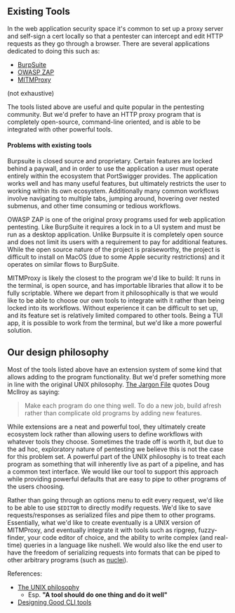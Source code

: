 ## Existing Tools
In the web application security space it's common to set up a proxy server and self-sign a cert locally so that a pentester can intercept and edit HTTP requests as they go through a browser. There are several applications dedicated to doing this such as:

- [BurpSuite](https://portswigger.net/burp)
- [OWASP ZAP](https://www.zaproxy.org/)
- [MITMProxy](https://mitmproxy.org/)

(not exhaustive)

The tools listed above are useful and quite popular in the pentesting community. But we'd prefer to have an HTTP proxy program that is completely open-source, command-line oriented, and is able to be integrated with other powerful tools.

#### Problems with existing tools
Burpsuite is closed source and proprietary. Certain features are locked behind a paywall, and in order to use the application a user must operate entirely within the ecosystem that PortSwigger provides. The application works well and has many useful features, but ultimately restricts the user to working within its own ecosystem. Additionally many common workflows involve navigating to multiple tabs, jumping around, hovering over nested submenus, and other time consuming or tedious workflows.

OWASP ZAP is one of the original proxy programs used for web application pentesting. Like BurpSuite it requires a lock in to a UI system and must be run as a desktop application. Unlike Burpsuite it is completely open source and does not limit its users with a requirement to pay for additional features. While the open source nature of the project is praiseworthy, the project is difficult to install on MacOS (due to some Apple security restrictions) and it operates on similar flows to BurpSuite.

MITMProxy is likely the closest to the program we'd like to build: It runs in the terminal, is open source, and has importable libraries that allow it to be fully scriptable. Where we depart from it philosophically is that we would like to be able to choose our own tools to integrate with it rather than being locked into its workflows. Without experience it can be difficult to set up, and its feature set is relatively limited compared to other tools. Being a TUI app, it is possible to work from the terminal, but we'd like a more powerful solution.

## Our design philosophy

Most of the tools listed above have an extension system of some kind that allows adding to the program functionality. But we'd prefer something more in line with the original UNIX philosophy. [The Jargon File](http://www.catb.org/~esr/writings/taoup/html/ch01s06.html) quotes Doug McIlroy as saying:

> Make each program do one thing well. To do a new job, build afresh rather than complicate old programs by adding new features.

While extensions are a neat and powerful tool, they ultimately create ecosystem lock rather than allowing users to define workflows with whatever tools they choose. Sometimes the trade off is worth it, but due to the ad hoc, exploratory nature of pentesting we believe this is not the case for this problem set. A powerful part of the UNIX philosophy is to treat each program as something that will inherently live as part of a pipeline, and has a common text interface. We would like our tool to support this approach while providing powerful defaults that are easy to pipe to other programs of the users choosing.

Rather than going through an options menu to edit every request, we'd like to be able to use `$EDITOR` to directly modify requests. We'd like to save requests/responses as serialized files and pipe them to other programs. Essentially, what we'd like to create eventually is a UNIX version of MITMProxy, and eventually integrate it with tools such as ripgrep, fuzzy-finder, your code editor of choice, and the ability to write complex (and real-time) queries in a language like nushell. We would also like the end user to have the freedom of serializing requests into formats that can be piped to other arbitrary programs (such as [nuclei](https://github.com/projectdiscovery/nuclei)).

References:

- [The UNIX philosophy](http://www.catb.org/~esr/writings/taoup/html/ch01s08.html)
  - Esp. **"A tool should do one thing and do it well"**
- [Designing Good CLI tools](https://clig.dev/)

